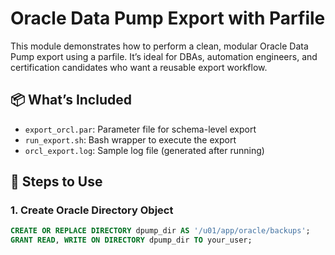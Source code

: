 # Oracle Data Pump Export with Parfile

This module demonstrates how to perform a clean, modular Oracle Data Pump export using a parfile. It’s ideal for DBAs, automation engineers, and certification candidates who want a reusable export workflow.

## 📦 What’s Included

- `export_orcl.par`: Parameter file for schema-level export
- `run_export.sh`: Bash wrapper to execute the export
- `orcl_export.log`: Sample log file (generated after running)

## 🧩 Steps to Use

### 1. Create Oracle Directory Object

```sql
CREATE OR REPLACE DIRECTORY dpump_dir AS '/u01/app/oracle/backups';
GRANT READ, WRITE ON DIRECTORY dpump_dir TO your_user;

